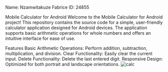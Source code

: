 Name: Nzamwitakuze Fabrice
ID: 24855

Mobile Calculator for Android
Welcome to the Mobile Calculator for Android project! This repository contains the source code for a simple, user-friendly calculator application designed for Android devices. The application supports basic arithmetic operations for whole numbers and offers an intuitive interface for ease of use.

Features
Basic Arithmetic Operations: Perform addition, subtraction, multiplication, and division.
Clear Functionality: Easily clear the current input.
Delete Functionality: Delete the last entered digit.
Responsive Design: Optimized for both portrait and landscape orientations.
![calc](https://github.com/Nzamwitafab/myphonecalculator/assets/113667527/18be9775-7e9e-49af-a965-649c1aea23d0)
